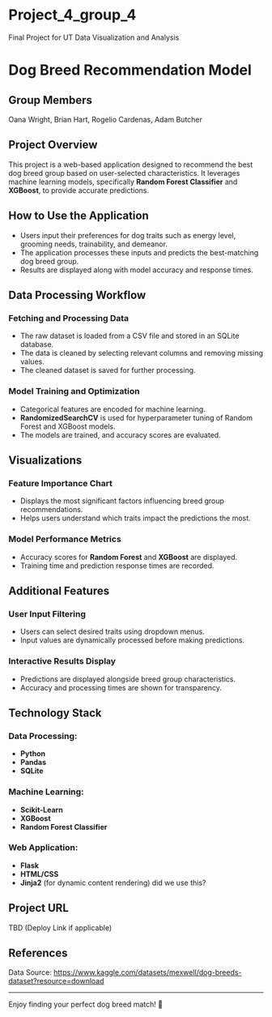 # Project_4_group_4
Final Project for UT Data Visualization and Analysis

# Dog Breed Recommendation Model

## Group Members
Oana Wright, Brian Hart, Rogelio Cardenas, Adam Butcher

## Project Overview
This project is a web-based application designed to recommend the best dog breed group based on user-selected characteristics. It leverages machine learning models, specifically **Random Forest Classifier** and **XGBoost**, to provide accurate predictions.

## How to Use the Application
- Users input their preferences for dog traits such as energy level, grooming needs, trainability, and demeanor.
- The application processes these inputs and predicts the best-matching dog breed group.
- Results are displayed along with model accuracy and response times.

## Data Processing Workflow

### Fetching and Processing Data
- The raw dataset is loaded from a CSV file and stored in an SQLite database.
- The data is cleaned by selecting relevant columns and removing missing values.
- The cleaned dataset is saved for further processing.

### Model Training and Optimization
- Categorical features are encoded for machine learning.
- **RandomizedSearchCV** is used for hyperparameter tuning of Random Forest and XGBoost models.
- The models are trained, and accuracy scores are evaluated.

## Visualizations

### Feature Importance Chart
- Displays the most significant factors influencing breed group recommendations.
- Helps users understand which traits impact the predictions the most.

### Model Performance Metrics
- Accuracy scores for **Random Forest** and **XGBoost** are displayed.
- Training time and prediction response times are recorded.

## Additional Features

### User Input Filtering
- Users can select desired traits using dropdown menus.
- Input values are dynamically processed before making predictions.

### Interactive Results Display
- Predictions are displayed alongside breed group characteristics.
- Accuracy and processing times are shown for transparency.

## Technology Stack

### Data Processing:
- **Python**
- **Pandas**
- **SQLite**

### Machine Learning:
- **Scikit-Learn**
- **XGBoost**
- **Random Forest Classifier**

### Web Application:
- **Flask**
- **HTML/CSS**
- **Jinja2** (for dynamic content rendering) did we use this?

## Project URL
TBD (Deploy Link if applicable)

## References
Data Source: https://www.kaggle.com/datasets/mexwell/dog-breeds-dataset?resource=download

---
Enjoy finding your perfect dog breed match! 🐶

